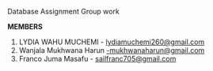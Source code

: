 Database Assignment Group work

**MEMBERS**
1. LYDIA WAHU MUCHEMI - lydiamuchemi260@gmail.com
2. Wanjala Mukhwana Harun -mukhwanaharun@gmail.com
3. Franco Juma Masafu  - sailfranc705@gmail.com
